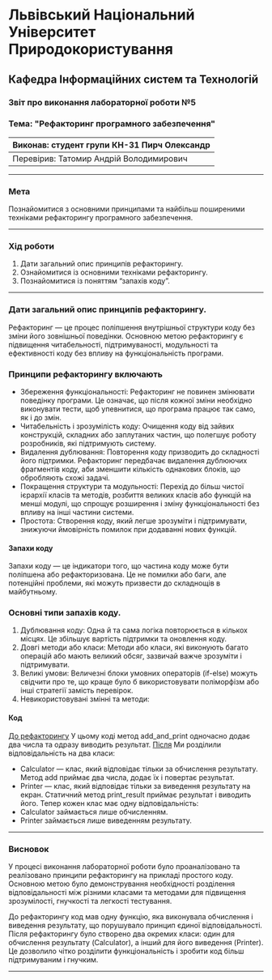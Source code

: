 
# Львівський Національний Університет Природокористування
## Кафедра Інформаційних систем та Технологій

### Звіт про виконання лабораторної роботи №5
### Тема: "Рефакторинг програмного забезпечення"

| Виконав: студент групи КН-31 Пирч Олександр |  
| ------------------------------------------ |  
| Перевірив: Татомир Андрій Володимирович               |  

---

### Мета
Познайомитися з основними принципами та найбільш поширеними техніками рефакторингу програмного забезпечення.


---

### Хід роботи

1. Дати загальний опис принципів рефакторингу.
2. Ознайомитися із основними техніками рефакторингу.
3. Познайомитися із поняттям “запахів коду”.


---

### Дати загальний опис принципів рефакторингу.
Рефакторинг — це процес поліпшення внутрішньої структури коду без зміни його зовнішньої поведінки. Основною метою рефакторингу є підвищення читабельності, підтримуваності, модульності та ефективності коду без впливу на функціональність програми.

### Принципи рефакторингу включають
* Збереження функціональності: Рефакторинг не повинен змінювати поведінку програми. Це означає, що після кожної зміни необхідно виконувати тести, щоб упевнитися, що програма працює так само, як і до змін.
* Читабельність і зрозумілість коду: Очищення коду від зайвих конструкцій, складних або заплутаних частин, що полегшує роботу розробників, які підтримують систему.
* Видалення дублювання: Повторення коду призводить до складності його підтримки. Рефакторинг передбачає видалення дублюючих фрагментів коду, аби зменшити кількість однакових блоків, що обробляють схожі задачі.
* Покращення структури та модульності: Перехід до більш чистої ієрархії класів та методів, розбиття великих класів або функцій на менші модулі, що спрощує розширення і зміну функціональності без впливу на інші частини системи.
* Простота: Створення коду, який легше зрозуміти і підтримувати, знижуючи ймовірність помилок при додаванні нових функцій.

#### Запахи коду
Запахи коду — це індикатори того, що частина коду може бути поліпшена або рефакторизована. Це не помилки або баги, але потенційні проблеми, які можуть призвести до складнощів в майбутньому. 

### Основні типи запахів коду.
1. Дублювання коду: Одна й та сама логіка повторюється в кількох місцях. Це збільшує вартість підтримки та оновлення коду.
2. Довгі методи або класи: Методи або класи, які виконують багато операцій або мають великий обсяг, зазвичай важче зрозуміти і підтримувати.
3. Великі умови: Величезні блоки умовних операторів (if-else) можуть свідчити про те, що краще було б використовувати поліморфізм або інші стратегії замість перевірок.
4. Невикористовувані змінні та методи:

#### Код
[До рефакторингу](dorefactoringu.py)
У цьому коді метод add_and_print одночасно додає два числа та одразу виводить результат.
[Після](pislya.py)
Ми розділили відповідальність на два класи:
- Calculator — клас, який відповідає тільки за обчислення результату. Метод add приймає два числа, додає їх і повертає результат.
- Printer — клас, який відповідає тільки за виведення результату на екран. Статичний метод print_result приймає результат і виводить його.
Тепер кожен клас має одну відповідальність:
- Calculator займається лише обчисленням.
- Printer займається лише виведенням результату.

---

### Висновок
У процесі виконання лабораторної роботи було проаналізовано та реалізовано принципи рефакторингу на прикладі простого коду. Основною метою було демонстрування необхідності розділення відповідальності між різними класами та методами для підвищення зрозумілості, гнучкості та легкості тестування.

До рефакторингу код мав одну функцію, яка виконувала обчислення і виведення результату, що порушувало принцип єдиної відповідальності. Після рефакторингу було створено два окремих класи: один для обчислення результату (Calculator), а інший для його виведення (Printer). Це дозволило чітко розділити функціональність і зробити код більш підтримуваним і гнучким.

---


